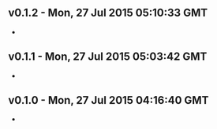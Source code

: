 v0.1.2 - Mon, 27 Jul 2015 05:10:33 GMT
--------------------------------------

- 


v0.1.1 - Mon, 27 Jul 2015 05:03:42 GMT
--------------------------------------

- 


v0.1.0 - Mon, 27 Jul 2015 04:16:40 GMT
--------------------------------------

- 